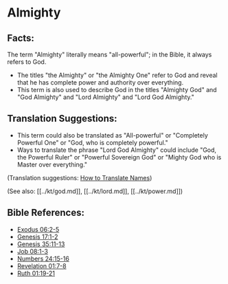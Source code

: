 # Almighty #

## Facts: ##

The term "Almighty" literally means "all-powerful"; in the Bible, it always refers to God.

* The titles "the Almighty" or "the Almighty One" refer to God and reveal that he has complete power and authority over everything.
* This term is also used to describe God in the titles "Almighty God" and "God Almighty" and "Lord Almighty" and "Lord God Almighty."

## Translation Suggestions: ##

* This term could also be translated as "All-powerful" or "Completely Powerful One" or "God, who is completely powerful."
* Ways to translate the phrase "Lord God Almighty" could include "God, the Powerful Ruler" or "Powerful Sovereign God" or "Mighty God who is Master over everything."

(Translation suggestions: [How to Translate Names](en/ta-vol1/translate/man/translate-names))

(See also: [[../kt/god.md]], [[../kt/lord.md]], [[../kt/power.md]])

## Bible References: ##

* [Exodus 06:2-5](en/tn/exo/help/06/02)
* [Genesis 17:1-2](en/tn/gen/help/17/01)
* [Genesis 35:11-13](en/tn/gen/help/35/11)
* [Job 08:1-3](en/tn/job/help/08/01)
* [Numbers 24:15-16](en/tn/num/help/24/15)
* [Revelation 01:7-8](en/tn/rev/help/01/07)
* [Ruth 01:19-21](en/tn/rut/help/01/19)